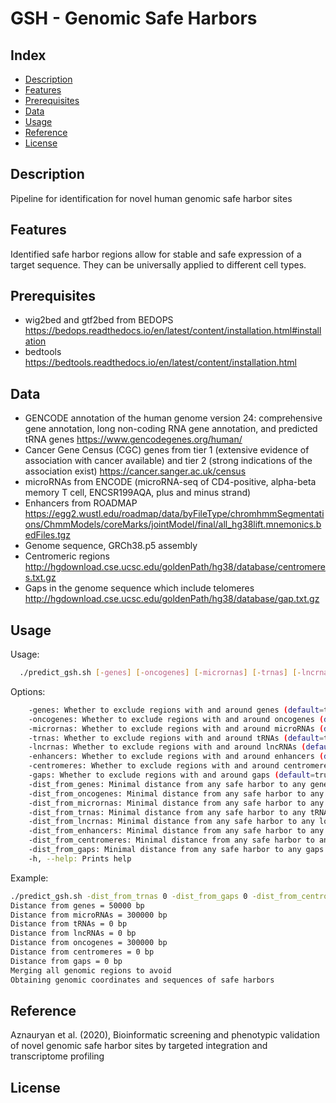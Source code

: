 # GSH - Genomic Safe Harbors

## Index

* [Description](#description)
* [Features](#features)
* [Prerequisites](#prerequisites)
* [Data](#usage)
* [Usage](#usage)
* [Reference](#reference)
* [License](#license)

## Description
Pipeline for identification for novel human genomic safe harbor sites

## Features
Identified safe harbor regions allow for stable and safe expression of a target sequence. They can be universally applied to different cell types.
## Prerequisites
- wig2bed and gtf2bed from BEDOPS https://bedops.readthedocs.io/en/latest/content/installation.html#installation
- bedtools https://bedtools.readthedocs.io/en/latest/content/installation.html

## Data
- GENCODE annotation of the human genome version 24: comprehensive gene annotation, long non-coding RNA gene annotation, and predicted tRNA genes
https://www.gencodegenes.org/human/ 
- Cancer Gene Census (CGC) genes from tier 1 (extensive evidence of association with cancer available) and tier 2 (strong indications of the association exist) https://cancer.sanger.ac.uk/census
- microRNAs from ENCODE (microRNA-seq of CD4-positive, alpha-beta memory T cell, ENCSR199AQA, plus and minus strand)
- Enhancers from ROADMAP https://egg2.wustl.edu/roadmap/data/byFileType/chromhmmSegmentations/ChmmModels/coreMarks/jointModel/final/all_hg38lift.mnemonics.bedFiles.tgz
- Genome sequence, GRCh38.p5 assembly
- Centromeric regions http://hgdownload.cse.ucsc.edu/goldenPath/hg38/database/centromeres.txt.gz
- Gaps in the genome sequence which include telomeres http://hgdownload.cse.ucsc.edu/goldenPath/hg38/database/gap.txt.gz

## Usage

Usage:
```bash
  ./predict_gsh.sh [-genes] [-oncogenes] [-micrornas] [-trnas] [-lncrnas] [-enhancers] [-enhancers] [-centromeres] [] [-dist_from_genes] [-dist_from_oncogenes [-dist_from_micrornas] [-dist_from_micrornas] [-dist_from_trnas] [-dist_from_lncrnas] [-dist_from_enhancers] [-dist_from_centromeres] [-dist_from_gaps] [-h|--help]	
```
  
Options:
```bash
	-genes: Whether to exclude regions with and around genes (default=true)
	-oncogenes: Whether to exclude regions with and around oncogenes (default=true)
	-micrornas: Whether to exclude regions with and around microRNAs (default=true)
	-trnas: Whether to exclude regions with and around tRNAs (default=true)
	-lncrnas: Whether to exclude regions with and around lncRNAs (default=true)
	-enhancers: Whether to exclude regions with and around enhancers (default=false)
	-centromeres: Whether to exclude regions with and around centromeres (default=true)
	-gaps: Whether to exclude regions with and around gaps (default=true)
	-dist_from_genes: Minimal distance from any safe harbor to any gene in bp (default=50000)
	-dist_from_oncogenes: Minimal distance from any safe harbor to any oncogene in bp (default=300000)
	-dist_from_micrornas: Minimal distance from any safe harbor to any microRNA in bp (default=300000)
	-dist_from_trnas: Minimal distance from any safe harbor to any tRNA in bp (default=0)
	-dist_from_lncrnas: Minimal distance from any safe harbor to any long-non-coding RNA in bp (default=0)
	-dist_from_enhancers: Minimal distance from any safe harbor to any enhancer in bp (default=300000)
	-dist_from_centromeres: Minimal distance from any safe harbor to any centromere in bp (default=0)
	-dist_from_gaps: Minimal distance from any safe harbor to any gaps in bp (default=0)
	-h, --help: Prints help
 ```
 
Example:
```bash
./predict_gsh.sh -dist_from_trnas 0 -dist_from_gaps 0 -dist_from_centromeres 0 -enhancers false -dist_from_lncrnas 0
Distance from genes = 50000 bp
Distance from microRNAs = 300000 bp
Distance from tRNAs = 0 bp
Distance from lncRNAs = 0 bp
Distance from oncogenes = 300000 bp
Distance from centromeres = 0 bp
Distance from gaps = 0 bp
Merging all genomic regions to avoid
Obtaining genomic coordinates and sequences of safe harbors
 ```
 
## Reference
Aznauryan et al. (2020), Bioinformatic screening and phenotypic validation of novel genomic safe harbor sites by targeted integration and transcriptome profiling

## License

